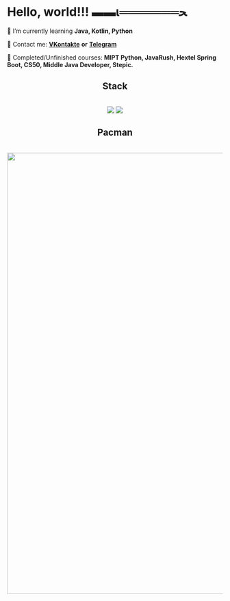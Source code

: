 # Hello, world!!! ▬▬ι═══════ﺤ
 🔭 I’m currently learning **Java, Kotlin, Python**

💬 Contact me: [**VKontakte**]() **or** [**Telegram**]()

📄 Сompleted/Unfinished courses: **MIPT Python, JavaRush, Hextel Spring Boot, CS50, Middle Java Developer, Stepic.**


<h2 align="center"> Stack </h2>
<br/>
<div align="center">
    <img src="https://skillicons.dev/icons?i=vscode,github,idea,pycharm,windows,gradle,git,docker,ps,stackoverflow,sublime" />
    <img src="https://skillicons.dev/icons?i=python,java,kotlin,mysql" /><br>
</div>

<h2 align="center"> Pacman </h2>
<br/>
<div align="center">
<img src="https://user-images.githubusercontent.com/74038190/212284158-e840e285-664b-44d7-b79b-e264b5e54825.gif" width="1030">
<br><br>
